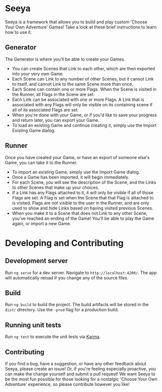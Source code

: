 # Seeya

Seeya is a framework that allows you to build and play custom 'Choose Your Own Adventure' Games! Take a look at these brief instructions to learn how to use it.

## Generator

The Generator is where you'll be able to create your Games.

* You can create Scenes that Link to each other, which are then exported into your very own Game.
* Each Scene can Link to any number of other Scenes, but it cannot Link to itself, and cannot Link to the same Scene more than once.
* Each Scene can contain one or more Flags. When the Scene is visited in the Runner, all Flags in the Scene are set.
* Each Link can be associated with one or more Flags. A Link that is associated with any Flags will only be visible on its containing scene if all of its associated Flags are set.
* When you're done with your Game, or if you'd like to save your progress and return later, you can export your Game.
* To load an existing Game and continue creating it, simply use the Import Existing Game dialog.

## Runner

Once you have created your Game, or have an export of someone else's Game, you can take it to the Runner.

* To import an existing Game, simply use the Import Game dialog.
* Once a Game has been imported, it will begin immediately.
* For each Scene, you will see the description of the Scene, and the Links to other Scenes that make up your choices.
* If a Link has any Flags attached to it, it will only be visible if all of those Flags are set. A Flag is set when the Scene that that Flag is attached to is visited. Flags are not visible to the user in the Runner, and are only used to show and hide Links based on having visited previous Scenes.
* When you make it to a Scene that does not Link to any other Scene, you've reached an ending of the Game! You'll be able to play the Game again, or import a new Game.

# Developing and Contributing

## Development server

Run `ng serve` for a dev server. Navigate to `http://localhost:4200/`. The app will automatically reload if you change any of the source files.

## Build

Run `ng build` to build the project. The build artifacts will be stored in the `dist/` directory. Use the `-prod` flag for a production build.

## Running unit tests

Run `ng test` to execute the unit tests via [Karma](https://karma-runner.github.io).

## Contributing

If you find a bug, have a suggestion, or have any other feedback about Seeya, please create an issue! Or, if you're feeling especially proactive, you can make the change yourself and submit a pull request! We want Seeya to be the most fun possible for those looking for a nostalgic 'Choose Your Own Adventure' experience, so please contribute however you like!
